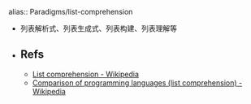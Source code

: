 alias:: Paradigms/list-comprehension
- 列表解析式、列表生成式、列表构建、列表理解等
- ## Refs
  - [List comprehension - Wikipedia](https://en.wikipedia.org/wiki/List_comprehension)
  - [Comparison of programming languages (list comprehension) - Wikipedia](https://en.wikipedia.org/wiki/Comparison_of_programming_languages_(list_comprehension))